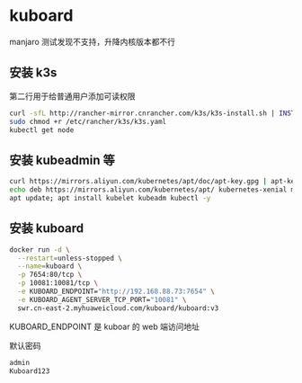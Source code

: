# kuboard

manjaro 测试发现不支持，升降内核版本都不行

## 安装 k3s

第二行用于给普通用户添加可读权限

```sh
curl -sfL http://rancher-mirror.cnrancher.com/k3s/k3s-install.sh | INSTALL_K3S_MIRROR=cn sh -
sudo chmod +r /etc/rancher/k3s/k3s.yaml
kubectl get node
```

## 安装 kubeadmin 等

```sh
curl https://mirrors.aliyun.com/kubernetes/apt/doc/apt-key.gpg | apt-key add -
echo deb https://mirrors.aliyun.com/kubernetes/apt/ kubernetes-xenial main > /etc/apt/sources.list.d/kubernetes.list
apt update; apt install kubelet kubeadm kubectl -y
```

## 安装 kuboard

```sh
docker run -d \
  --restart=unless-stopped \
  --name=kuboard \
  -p 7654:80/tcp \
  -p 10081:10081/tcp \
  -e KUBOARD_ENDPOINT="http://192.168.88.73:7654" \
  -e KUBOARD_AGENT_SERVER_TCP_PORT="10081" \
  swr.cn-east-2.myhuaweicloud.com/kuboard/kuboard:v3
```

KUBOARD_ENDPOINT 是 kuboar 的 web 端访问地址

默认密码

```sh
admin
Kuboard123
```
